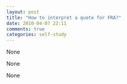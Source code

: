 ```yaml
---
layout: post
title: "How to interpret a quote for FRA?"
date: 2010-04-07 22:11
comments: true
categories: self-study
---
```


None


None


None

